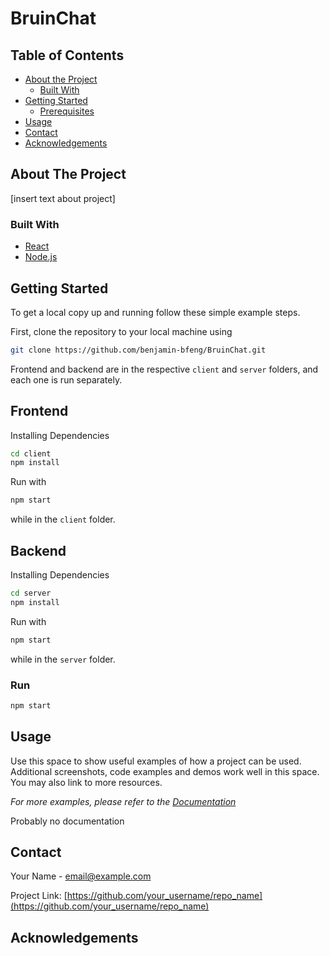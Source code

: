 # BruinChat

<!-- TABLE OF CONTENTS -->

## Table of Contents

- [About the Project](#about-the-project)
  - [Built With](#built-with)
- [Getting Started](#getting-started)
  - [Prerequisites](#prerequisites)
- [Usage](#usage)
- [Contact](#contact)
- [Acknowledgements](#acknowledgements)

<!-- ABOUT THE PROJECT -->

## About The Project

[insert text about project]

### Built With

- [React](https://reactjs.org/)
- [Node.js](https://nodejs.org/en/)

<!-- GETTING STARTED -->

## Getting Started

To get a local copy up and running follow these simple example steps.

First, clone the repository to your local machine using

```zsh
git clone https://github.com/benjamin-bfeng/BruinChat.git
```

Frontend and backend are in the respective `client` and `server` folders,
and each one is run separately.

## Frontend

Installing Dependencies
```zsh
cd client
npm install
```

Run with
```sh
npm start
```
while in the `client` folder.

## Backend

Installing Dependencies
```zsh
cd server
npm install
```

Run with
```sh
npm start
```
while in the `server` folder.
### Run

```sh
npm start
```

<!-- USAGE EXAMPLES -->

## Usage

Use this space to show useful examples of how a project can be used. Additional screenshots, code examples and demos work well in this space. You may also link to more resources.

_For more examples, please refer to the [Documentation](https://example.com)_

Probably no documentation

<!-- CONTACT -->

## Contact

Your Name - email@example.com

Project Link: [https://github.com/your_username/repo_name](https://github.com/your_username/repo_name)

<!-- ACKNOWLEDGEMENTS -->

## Acknowledgements
